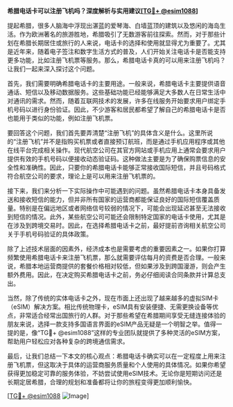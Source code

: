 **希腊电话卡可以注册飞机吗？深度解析与实用建议[[TG💪+ @esim1088](https://t.me/s/esim1088)]**

提起希腊，很多人脑海中浮现出湛蓝的爱琴海、白墙蓝顶的建筑以及悠闲的海岛生活。作为欧洲著名的旅游胜地，希腊吸引了无数游客前往探索。然而，对于那些计划在希腊长期居住或旅行的人来说，电话卡的选择和使用就显得尤为重要了。尤其是近年来，随着电子签注和数字生活方式的普及，人们开始关注电话卡是否能支持更多功能，比如注册飞机票等服务。那么，希腊电话卡真的可以用来注册飞机吗？让我们一起来深入探讨这个问题。

首先，我们需要明确希腊电话卡的主要用途。一般来说，希腊电话卡主要提供语音通话、短信以及移动数据服务。这些基础功能已经能够满足大多数人在日常生活中对通讯的需求。然而，随着互联网技术的发展，许多在线服务开始要求用户绑定手机号码以进行身份验证。因此，不少游客和居民都希望了解自己的希腊电话卡是否也能用于类似的功能，例如注册飞机票。

要回答这个问题，我们首先要弄清楚“注册飞机”的具体含义是什么。这里所说的“注册飞机”并不是指购买机票或者直接预订航班，而是通过手机应用程序或其他在线平台完成相关操作。现代航空公司在其官方网站或手机应用上通常会要求用户提供有效的手机号码以便接收动态验证码。这种做法主要是为了确保购票信息的安全性和准确性。因此，只要你的希腊电话卡能够正常接收国际短信，并且号码格式符合航空公司的要求，理论上是可以用来注册飞机票的。

接下来，我们来分析一下实际操作中可能遇到的问题。虽然希腊电话卡本身具备发送和接收短信的能力，但并非所有国家的运营商都能保证良好的国际短信覆盖质量。特别是在偏远地区或者网络信号较弱的情况下，可能会出现延迟甚至无法接收到短信的情况。此外，某些航空公司可能还会限制特定国家的电话卡使用，尤其是在涉及到跨境交易时。因此，在选择希腊电话卡之前，最好提前咨询相关航空公司关于手机号码验证的具体政策。

除了上述技术层面的因素外，经济成本也是需要考虑的重要因素之一。如果你打算频繁使用希腊电话卡来注册飞机票，那么就需要评估每月的资费是否合理。一般来说，希腊本地运营商提供的套餐价格相对较低，但如果涉及到跨国漫游，则会产生额外费用。因此，在决定购买希腊电话卡之前，务必仔细阅读合同条款并计算总支出。

当然，除了传统的实体电话卡之外，现在市面上还出现了越来越多的虚拟SIM卡（eSIM）解决方案。相比传统物理卡，eSIM具有安装便捷、无需更换设备等优点，非常适合经常出国旅行的人群。对于那些希望在希腊期间享受无缝连接体验的朋友来说，选择一款支持多国语言界面的eSIM产品无疑是一个明智之举。值得一提的是，像“TG💪+ @esim1088”这样的专业团队就提供了多种灵活的eSIM方案，帮助用户轻松应对各种复杂的跨境通信需求。

最后，让我们总结一下本文的核心观点：希腊电话卡确实可以在一定程度上用来注册飞机票，但这取决于具体的运营商服务质量和个人使用的具体情况。如果你希望获得更加稳定可靠的服务体验，不妨尝试使用eSIM技术。无论你是短期访问还是长期定居希腊，合理的规划和准备都将让你的旅程变得更加顺利愉快。

[[TG💪+ @esim1088](https://t.me/s/esim1088) ![Image](https://i.postimg.cc/4NQfJmqS/Snipaste-2025-05-13-00-14-12.png)]